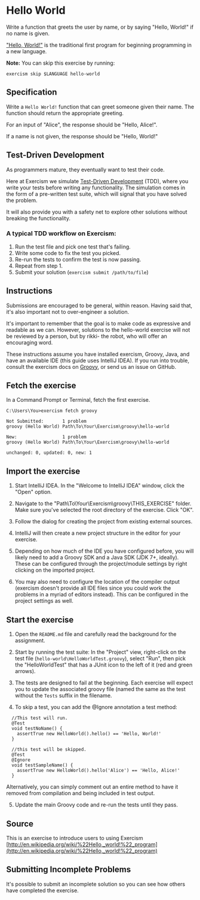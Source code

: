 # Hello World

Write a function that greets the user by name, or by saying "Hello, World!" if no name is given.

["Hello, World!"](http://en.wikipedia.org/wiki/%22Hello,_world!%22_program) is the traditional first program for beginning programming in a new language.

**Note:** You can skip this exercise by running:

    exercism skip $LANGUAGE hello-world

## Specification

Write a `Hello World!` function that can greet someone given their name.
The function should return the appropriate greeting.

For an input of "Alice", the response should be "Hello, Alice!".

If a name is not given, the response should be "Hello, World!"

## Test-Driven Development

As programmers mature, they eventually want to test their code.

Here at Exercism we simulate [Test-Driven Development](http://en.wikipedia.org/wiki/Test-driven_development) (TDD), where you write your tests before writing any functionality. The simulation comes in the form of a pre-written test suite, which will signal that you have solved the problem.

It will also provide you with a safety net to explore other solutions without breaking the functionality.

### A typical TDD workflow on Exercism:

1. Run the test file and pick one test that's failing.
2. Write some code to fix the test you picked.
3. Re-run the tests to confirm the test is now passing.
4. Repeat from step 1.
5. Submit your solution (`exercism submit /path/to/file`)

## Instructions

Submissions are encouraged to be general, within reason. Having said that, it's also important not to over-engineer a solution.

It's important to remember that the goal is to make code as expressive and readable as we can. However, solutions to the hello-world exercise will not be reviewed by a person, but by rikki- the robot, who will offer an encouraging word.

These instructions assume you have installed exercism, Groovy, Java, and have an available IDE (this guide uses IntelliJ IDEA). If you run into trouble, consult the exercism docs on [Groovy](http://exercism.io/languages/groovy), or send us an issue on GitHub.

## Fetch the exercise

In a Command Prompt or Terminal, fetch the first exercise.

```
C:\Users\You>exercism fetch groovy

Not Submitted:       1 problem
groovy (Hello World) Path\To\Your\Exercism\groovy\hello-world

New:                 1 problem
groovy (Hello World) Path\To\Your\Exercism\groovy\hello-world

unchanged: 0, updated: 0, new: 1
```

## Import the exercise

1) Start IntelliJ IDEA. In the "Welcome to IntelliJ IDEA" window, click the "Open" option.

2) Navigate to the "Path\To\Your\Exercism\groovy\THIS_EXERCISE" folder.  Make sure you've selected the root directory of the exercise. Click "OK".

3) Follow the dialog for creating the project from existing external sources.

4) IntelliJ will then create a new project structure in the editor for your exercise.

5) Depending on how much of the IDE you have configured before, you will likely need to add a Groovy SDK and a Java SDK (JDK 7+, ideally). These can be configured through the project/module settings by right clicking on the imported project. 

6) You may also need to configure the location of the compiler output (exercism doesn't provide all IDE files since you could work the problems in a myriad of editors instead). This can be configured in the project settings as well. 

## Start the exercise

1) Open the `README.md` file and carefully read the background for the assignment.

2) Start by running the test suite: In the "Project" view, right-click on the test file (`hello-world\HelloWorldTest.groovy`), select "Run", then pick the "HelloWorldTest" that has a JUnit icon to the left of it (red and green arrows).

3) The tests are designed to fail at the beginning. Each exercise will expect you to update the associated groovy file (named the same as the test without the ````Tests```` suffix in the filename.

4) To skip a test, you can add the @Ignore annotation a test method:

````
  //This test will run.
  @Test
  void testNoName() {
    assertTrue new HelloWorld().hello() == 'Hello, World!'
  }

  //this test will be skipped.
  @Test
  @Ignore
  void testSampleName() {
    assertTrue new HelloWorld().hello('Alice') == 'Hello, Alice!'
  }
````

Alternatively, you can simply comment out an entire method to have it removed from compilation and being included in test output.

5) Update the main Groovy code and re-run the tests until they pass.

## Source

This is an exercise to introduce users to using Exercism [http://en.wikipedia.org/wiki/%22Hello,_world!%22_program](http://en.wikipedia.org/wiki/%22Hello,_world!%22_program)

## Submitting Incomplete Problems
It's possible to submit an incomplete solution so you can see how others have completed the exercise.

